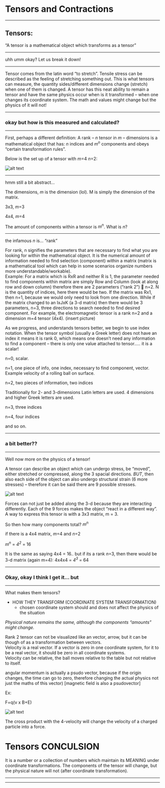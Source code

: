 
# Tensors and Contractions

---

## Tensors:

“A tensor is a mathematical object which transforms as a tensor”

---
uhh umm okay? Let us break it down!

---

Tensor comes from the latin word “to stretch”. Tensile stress can be described as the feeling of stretching something out. This is what tensors can measure, the quantity sides/different dimensions change (stretch) when one of them is changed. A tensor has this neat ability to remain a tensor and have the same physics occur when is it transformed – when one changes its coordinate system. The math and values might change but the physics of it will not! 


---
### okay but how is this measured and calculated?

---

First, perhaps a different definition:
A rank – _n_ tensor in _m_ – dimensions is a mathematical object that has: _n_ indices and _m<sup>n</sup>_ components and obeys “certain transformation rules”.  

Below is the set up of a tensor with _m_=4  _n_=2:

![alt text](https://github.com/cpawley/HHG2-MSP-Physics/blob/Floris-Images/stresstensor.png)


---

hmm still a bit abstract…

The dimensions, _m_ is the dimension (lol). M is simply the dimension of the matrix. 

3x3,  _m_=3

4x4,  _m_=4

The amount of components within a tensor is _m<sup>n</sup>_. What is _n_?

---

the infamous _n_ is... “rank”

For rank, n signifies the parameters that are necessary to find what you are looking for within the mathematical object. It is the numerical amount of information needed to find selection (component) within a matrix (matrix is a mathematical tool which can help in some scenarios organize numbers more understandable/workable).  
Example: For a matrix which is RxR and neither R is 1, the parameter needed to find components within matrix are simply Row and Column (look at along row and down column) therefore there are 2 parameters (“rank 2”)  n=2. N is the quantity of indices, here there would be two. 
If the matrix was Rx1, then n=1, because we would only need to look from one direction. While if the matrix changed to an IxJxK (a 3-d matrix) then there would be 3 parameters, n=3, three directions to search needed to find desired component. 
For example, the electromagnetic tensor is a rank n=2 and a dimension m=4 tensor (4x4). (insert picture)

As we progress, and understands tensors better, we begin to use index notation. 
When the tensor symbol (usually a Greek letter) does not have an index it means it is rank 0, which means one doesn’t need any information to find a component – there is only one value attached to tensor….. it is a scalar!

n=0, scalar. 

n=1, one piece of info, one index, necessary to find component, vector. Example velocity of a rolling ball on surface.

n=2, two pieces of information, two indices

Traditionally for 2- and 3-dimensions Latin letters are used. 4 dimensions and higher Greek letters are used. 

n=3, three indices

n=4, four indices 

and so on. 

--- 
### a bit better??

---

Well now more on the physics of a tensor! 

A tensor can describe an object which can undergo stress, be “moved”, either stretched or compressed, along the 3 spacial directions. *BUT*, then also each side of the object can also undergo structural strain (6 more stresses) – therefore it can be said there are 9 possible stresses.  

![alt text](https://github.com/cpawley/HHG2-MSP-Physics/blob/Floris-Images/9s.png)


Forces can not just be added along the 3-d because they are interacting differently. Each of the 9 forces makes the object “react in a different way”. A way to express this tensor is with a 3x3 matrix, m = 3. 

So then how many components total? _m<sup>n</sup>_ 

if there is a 4x4 matrix, _m_=4
and _n_=2 

_m<sup>n</sup>_ = _4<sup>2</sup>_ = 16 

It is the same as saying 4x4 = 16.. but if its a rank _n_=3, then there would be 3-d matrix (again m=4):  4x4x4 = _4<sup>3</sup>_ = 64


---
### Okay, okay I think I get it... but   

---

What makes them tensors?

* HOW THEY TRANSFORM (COORDINATE SYSTEM TRANSFORMATION)
  * chosen coordinate system should and does not affect the physics of the situation

_Physical nature remains the same, although the components “amounts” might change._

Rank 2 tensor can not be visualized like an vector, arrow, but it can be though of as a transformation between vectors.  
Velocity is a real vector. If a vector is zero in one coordinate system, for it to be a real vector, it should be zero in all coordinate systems.   
Velocity can be relative, the ball moves relative to the table but not relative to itself. 

angular momentum is actually a psudo vector, because if the origin changes, the time can go to zero, therefore changing the actual physics not just the maths of this vector) [magnetic field is also a psudovector]


Ex: 

F=q(v x B+E)

 
![alt text](https://github.com/cpawley/HHG2-MSP-Physics/blob/Floris-Images/fqbv.png)
 
The cross product with the  4-velocity will change the velocity of a charged particle into a force. 


# Tensors CONCULSION
It is a number or a collection of numbers which maintain its MEANING under coordinate transformations. The components of the tensor will change, but the physical nature will not (after coordinate transformation).

---
---





